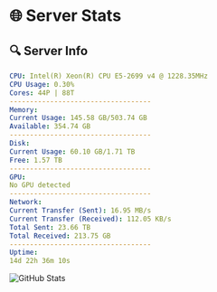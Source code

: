 # 🌐 Server Stats
## 🔍 Server Info
```yaml
CPU: Intel(R) Xeon(R) CPU E5-2699 v4 @ 1228.35MHz
CPU Usage: 0.30%
Cores: 44P | 88T
-----------------------------------
Memory:
Current Usage: 145.58 GB/503.74 GB
Available: 354.74 GB
-----------------------------------
Disk:
Current Usage: 60.10 GB/1.71 TB
Free: 1.57 TB
-----------------------------------
GPU:
No GPU detected
-----------------------------------
Network:
Current Transfer (Sent): 16.95 MB/s
Current Transfer (Received): 112.05 KB/s
Total Sent: 23.66 TB
Total Received: 213.75 GB
-----------------------------------
Uptime:
14d 22h 36m 10s
```
![GitHub Stats](https://img.shields.io/badge/Updated-2025-03-22_19:58:59-blue)